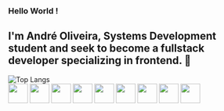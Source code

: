 

### Hello World !
## I'm André Oliveira, Systems Development student and seek to become a fullstack developer specializing in frontend. 🚀
![Top Langs](https://github-readme-stats.vercel.app/api/top-langs/?username=andre0liver&theme=tokyonight)<br> 
<span><img src="https://cdn.jsdelivr.net/gh/devicons/devicon/icons/html5/html5-original.svg" width=40 height=40 /></span>
<span><img src="https://cdn.jsdelivr.net/gh/devicons/devicon/icons/css3/css3-original.svg" width=40 height=40 /></span>
<span><img src="https://cdn.jsdelivr.net/gh/devicons/devicon/icons/javascript/javascript-original.svg" width=40 height=40/></span>
<span><img src="https://cdn.jsdelivr.net/gh/devicons/devicon/icons/react/react-original.svg" width=40 height=40/></span>
<span><img src="https://cdn.jsdelivr.net/gh/devicons/devicon/icons/nodejs/nodejs-original.svg" width=40 height=40 />    </span>
<span><img src="https://cdn.jsdelivr.net/gh/devicons/devicon/icons/java/java-original.svg" width=40 height=40 /></span>
<span><img src="https://cdn.jsdelivr.net/gh/devicons/devicon/icons/spring/spring-original.svg" width=40 height=40/></span>
<span><img src="https://cdn.jsdelivr.net/gh/devicons/devicon/icons/mysql/mysql-original.svg" width=40 height=40/></span>
<span><img src="https://cdn.jsdelivr.net/gh/devicons/devicon/icons/linux/linux-original.svg" width=40 height=40/></span>

      
          
          
          

          
